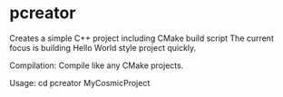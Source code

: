 # pcreator
Creates a simple C++ project including CMake build script
The current focus is building Hello World style project quickly. 

Compilation:
Compile like any CMake projects.

Usage: 
    cd <root-directory-of future-project>
    pcreator MyCosmicProject





